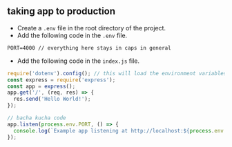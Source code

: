 ## taking app to production 
- Create a `.env` file in the root directory of the project.
- Add the following code in the `.env` file.
```env
PORT=4000 // everything here stays in caps in general
```
- Add the following code in the `index.js` file.
```javascript
require('dotenv').config(); // this will load the environment variables from the .env file
const express = require('express');
const app = express();
app.get('/', (req, res) => {
  res.send('Hello World!');
});

// bacha kucha code
app.listen(process.env.PORT, () => {
  console.log(`Example app listening at http://localhost:${process.env.PORT}`);
});
```